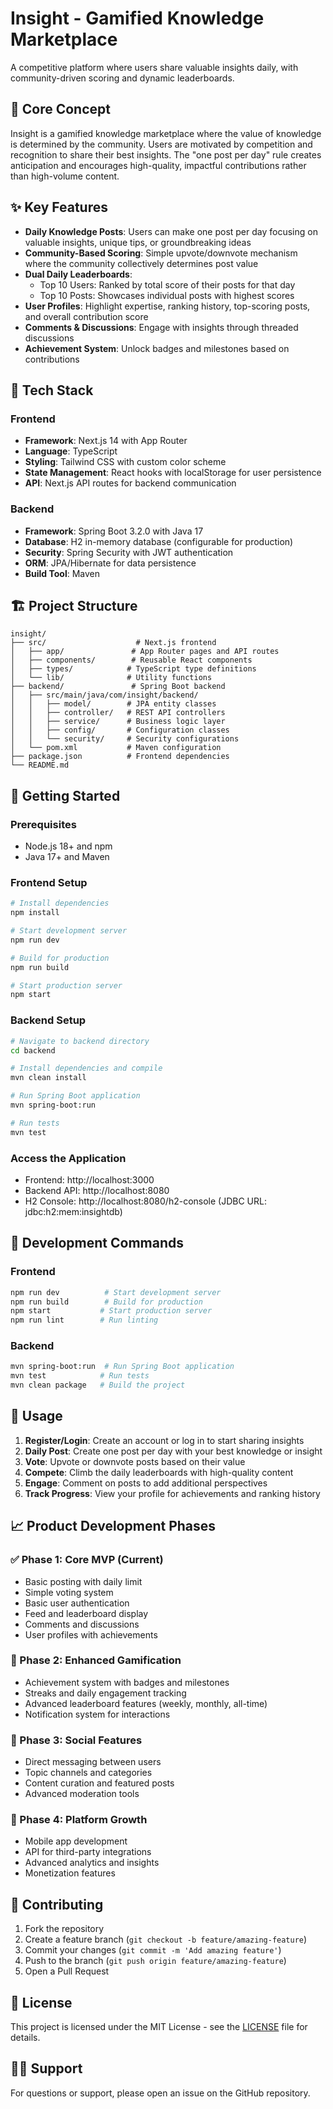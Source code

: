 # Insight - Gamified Knowledge Marketplace

A competitive platform where users share valuable insights daily, with community-driven scoring and dynamic leaderboards.

## 🎯 Core Concept

Insight is a gamified knowledge marketplace where the value of knowledge is determined by the community. Users are motivated by competition and recognition to share their best insights. The "one post per day" rule creates anticipation and encourages high-quality, impactful contributions rather than high-volume content.

## ✨ Key Features

- **Daily Knowledge Posts**: Users can make one post per day focusing on valuable insights, unique tips, or groundbreaking ideas
- **Community-Based Scoring**: Simple upvote/downvote mechanism where the community collectively determines post value
- **Dual Daily Leaderboards**: 
  - Top 10 Users: Ranked by total score of their posts for that day
  - Top 10 Posts: Showcases individual posts with highest scores
- **User Profiles**: Highlight expertise, ranking history, top-scoring posts, and overall contribution score
- **Comments & Discussions**: Engage with insights through threaded discussions
- **Achievement System**: Unlock badges and milestones based on contributions

## 🚀 Tech Stack

### Frontend
- **Framework**: Next.js 14 with App Router
- **Language**: TypeScript
- **Styling**: Tailwind CSS with custom color scheme
- **State Management**: React hooks with localStorage for user persistence
- **API**: Next.js API routes for backend communication

### Backend
- **Framework**: Spring Boot 3.2.0 with Java 17
- **Database**: H2 in-memory database (configurable for production)
- **Security**: Spring Security with JWT authentication
- **ORM**: JPA/Hibernate for data persistence
- **Build Tool**: Maven

## 🏗️ Project Structure

```
insight/
├── src/                    # Next.js frontend
│   ├── app/               # App Router pages and API routes
│   ├── components/        # Reusable React components
│   ├── types/            # TypeScript type definitions
│   └── lib/              # Utility functions
├── backend/               # Spring Boot backend
│   ├── src/main/java/com/insight/backend/
│   │   ├── model/        # JPA entity classes
│   │   ├── controller/   # REST API controllers
│   │   ├── service/      # Business logic layer
│   │   ├── config/       # Configuration classes
│   │   └── security/     # Security configurations
│   └── pom.xml           # Maven configuration
├── package.json          # Frontend dependencies
└── README.md
```

## 🚦 Getting Started

### Prerequisites
- Node.js 18+ and npm
- Java 17+ and Maven

### Frontend Setup
```bash
# Install dependencies
npm install

# Start development server
npm run dev

# Build for production
npm run build

# Start production server
npm start
```

### Backend Setup
```bash
# Navigate to backend directory
cd backend

# Install dependencies and compile
mvn clean install

# Run Spring Boot application
mvn spring-boot:run

# Run tests
mvn test
```

### Access the Application
- Frontend: http://localhost:3000
- Backend API: http://localhost:8080
- H2 Console: http://localhost:8080/h2-console (JDBC URL: jdbc:h2:mem:insightdb)

## 🔧 Development Commands

### Frontend
```bash
npm run dev          # Start development server
npm run build        # Build for production
npm start           # Start production server
npm run lint        # Run linting
```

### Backend
```bash
mvn spring-boot:run  # Run Spring Boot application
mvn test            # Run tests
mvn clean package   # Build the project
```

## 🎯 Usage

1. **Register/Login**: Create an account or log in to start sharing insights
2. **Daily Post**: Create one post per day with your best knowledge or insight
3. **Vote**: Upvote or downvote posts based on their value
4. **Compete**: Climb the daily leaderboards with high-quality content
5. **Engage**: Comment on posts to add additional perspectives
6. **Track Progress**: View your profile for achievements and ranking history

## 📈 Product Development Phases

### ✅ Phase 1: Core MVP (Current)
- Basic posting with daily limit
- Simple voting system
- Basic user authentication
- Feed and leaderboard display
- Comments and discussions
- User profiles with achievements

### 🔄 Phase 2: Enhanced Gamification
- Achievement system with badges and milestones
- Streaks and daily engagement tracking
- Advanced leaderboard features (weekly, monthly, all-time)
- Notification system for interactions

### 🔮 Phase 3: Social Features
- Direct messaging between users
- Topic channels and categories
- Content curation and featured posts
- Advanced moderation tools

### 🚀 Phase 4: Platform Growth
- Mobile app development
- API for third-party integrations
- Advanced analytics and insights
- Monetization features

## 🤝 Contributing

1. Fork the repository
2. Create a feature branch (`git checkout -b feature/amazing-feature`)
3. Commit your changes (`git commit -m 'Add amazing feature'`)
4. Push to the branch (`git push origin feature/amazing-feature`)
5. Open a Pull Request

## 📝 License

This project is licensed under the MIT License - see the [LICENSE](LICENSE) file for details.

## 🙋‍♂️ Support

For questions or support, please open an issue on the GitHub repository.
